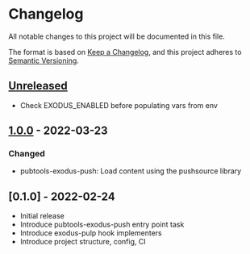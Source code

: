 # Changelog

All notable changes to this project will be documented in this file.

The format is based on [Keep a Changelog](https://keepachangelog.com/en/1.0.0/),
and this project adheres to [Semantic Versioning](https://semver.org/spec/v2.0.0.html).

## [Unreleased]

- Check EXODUS_ENABLED before populating vars from env 

## [1.0.0] - 2022-03-23

### Changed

- pubtools-exodus-push: Load content using the pushsource library

## [0.1.0] - 2022-02-24

- Initial release
- Introduce pubtools-exodus-push entry point task
- Introduce exodus-pulp hook implementers
- Introduce project structure, config, CI

[Unreleased]: https://github.com/release-enineering/pubtools-exodus/compare/v1.0.0...HEAD
[1.0.0]: https://github.com/release-engineering/pushsource/compare/v0.1.0...v1.0.0
